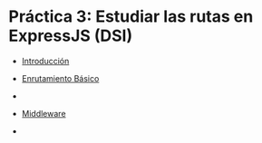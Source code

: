 # Práctica 3: Estudiar las rutas en ExpressJS (DSI)

* [Introducción](README.md)

* [Enrutamiento Básico](basic-routing/basic-routing.md)
* []()
* [Middleware](middleware/middleware.md)
* []()

